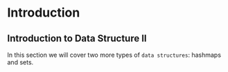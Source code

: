 # Introduction

## Introduction to Data Structure II

In this section we will cover two more types of `data structures`: hashmaps and sets.